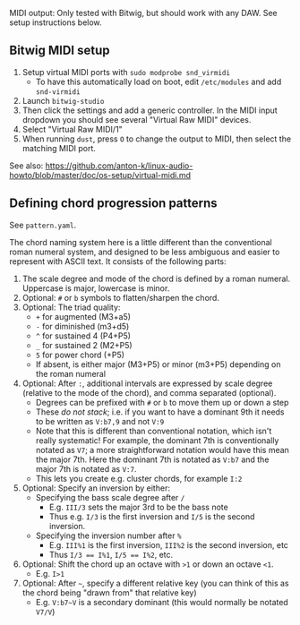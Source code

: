 MIDI output: Only tested with Bitwig, but should work with any DAW. See setup instructions below.

## Bitwig MIDI setup

1. Setup virtual MIDI ports with `sudo modprobe snd_virmidi`
    - To have this automatically load on boot, edit `/etc/modules` and add `snd-virmidi`
2. Launch `bitwig-studio`
3. Then click the settings and add a generic controller. In the MIDI input dropdown you should see several "Virtual Raw MIDI" devices.
4. Select "Virtual Raw MIDI/1"
5. When running `dust`, press `O` to change the output to MIDI, then select the matching MIDI port.

See also: <https://github.com/anton-k/linux-audio-howto/blob/master/doc/os-setup/virtual-midi.md>

## Defining chord progression patterns

See `pattern.yaml`.

The chord naming system here is a little different than the conventional roman numeral system, and designed to be less ambiguous and easier to represent with ASCII text. It consists of the following parts:

1. The scale degree and mode of the chord is defined by a roman numeral. Uppercase is major, lowercase is minor.
2. Optional: `#` or `b` symbols to flatten/sharpen the chord.
3. Optional: The triad quality:
    - `+` for augmented (M3+a5)
    - `-` for diminished (m3+d5)
    - `^` for sustained 4 (P4+P5)
    - `_` for sustained 2 (M2+P5)
    - `5` for power chord (+P5)
    - If absent, is either major (M3+P5) or minor (m3+P5) depending on the roman numeral
4. Optional: After `:`, additional intervals are expressed by scale degree (relative to the mode of the chord), and comma separated (optional).
    - Degrees can be prefixed with `#` or `b` to move them up or down a step
    - These _do not stack_; i.e. if you want to have a dominant 9th it needs to be written as `V:b7,9` and not `V:9`
    - Note that this is different than conventional notation, which isn't really systematic! For example, the dominant 7th is conventionally notated as `V7`; a more straightforward notation would have this mean the major 7th. Here the dominant 7th is notated as `V:b7` and the major 7th is notated as `V:7`.
    - This lets you create e.g. cluster chords, for example `I:2`
5. Optional: Specify an inversion by either:
    - Specifying the bass scale degree after `/`
        - E.g. `III/3` sets the major 3rd to be the bass note
        - Thus e.g. `I/3` is the first inversion and `I/5` is the second inversion.
    - Specifying the inversion number after `%`
        - E.g. `III%1` is the first inversion, `III%2` is the second inversion, etc
        - Thus `I/3 == I%1`, `I/5 == I%2`, etc.
6. Optional: Shift the chord up an octave with `>1` or down an octave `<1`.
    - E.g. `I>1`
7. Optional: After `~`, specify a different relative key (you can think of this as the chord being "drawn from" that relative key)
    - E.g. `V:b7~V` is a secondary dominant (this would normally be notated `V7/V`)

